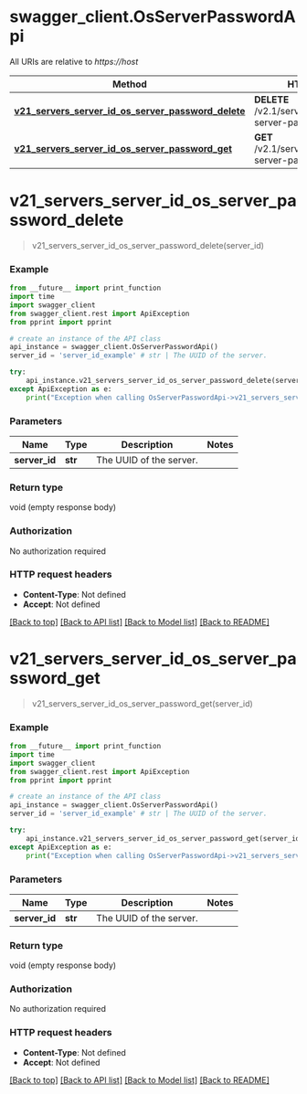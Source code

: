 # swagger_client.OsServerPasswordApi

All URIs are relative to *https://host*

Method | HTTP request | Description
------------- | ------------- | -------------
[**v21_servers_server_id_os_server_password_delete**](OsServerPasswordApi.md#v21_servers_server_id_os_server_password_delete) | **DELETE** /v2.1/servers/{server_id}/os-server-password | 
[**v21_servers_server_id_os_server_password_get**](OsServerPasswordApi.md#v21_servers_server_id_os_server_password_get) | **GET** /v2.1/servers/{server_id}/os-server-password | 


# **v21_servers_server_id_os_server_password_delete**
> v21_servers_server_id_os_server_password_delete(server_id)



### Example
```python
from __future__ import print_function
import time
import swagger_client
from swagger_client.rest import ApiException
from pprint import pprint

# create an instance of the API class
api_instance = swagger_client.OsServerPasswordApi()
server_id = 'server_id_example' # str | The UUID of the server. 

try:
    api_instance.v21_servers_server_id_os_server_password_delete(server_id)
except ApiException as e:
    print("Exception when calling OsServerPasswordApi->v21_servers_server_id_os_server_password_delete: %s\n" % e)
```

### Parameters

Name | Type | Description  | Notes
------------- | ------------- | ------------- | -------------
 **server_id** | **str**| The UUID of the server.  | 

### Return type

void (empty response body)

### Authorization

No authorization required

### HTTP request headers

 - **Content-Type**: Not defined
 - **Accept**: Not defined

[[Back to top]](#) [[Back to API list]](../README.md#documentation-for-api-endpoints) [[Back to Model list]](../README.md#documentation-for-models) [[Back to README]](../README.md)

# **v21_servers_server_id_os_server_password_get**
> v21_servers_server_id_os_server_password_get(server_id)



### Example
```python
from __future__ import print_function
import time
import swagger_client
from swagger_client.rest import ApiException
from pprint import pprint

# create an instance of the API class
api_instance = swagger_client.OsServerPasswordApi()
server_id = 'server_id_example' # str | The UUID of the server. 

try:
    api_instance.v21_servers_server_id_os_server_password_get(server_id)
except ApiException as e:
    print("Exception when calling OsServerPasswordApi->v21_servers_server_id_os_server_password_get: %s\n" % e)
```

### Parameters

Name | Type | Description  | Notes
------------- | ------------- | ------------- | -------------
 **server_id** | **str**| The UUID of the server.  | 

### Return type

void (empty response body)

### Authorization

No authorization required

### HTTP request headers

 - **Content-Type**: Not defined
 - **Accept**: Not defined

[[Back to top]](#) [[Back to API list]](../README.md#documentation-for-api-endpoints) [[Back to Model list]](../README.md#documentation-for-models) [[Back to README]](../README.md)

